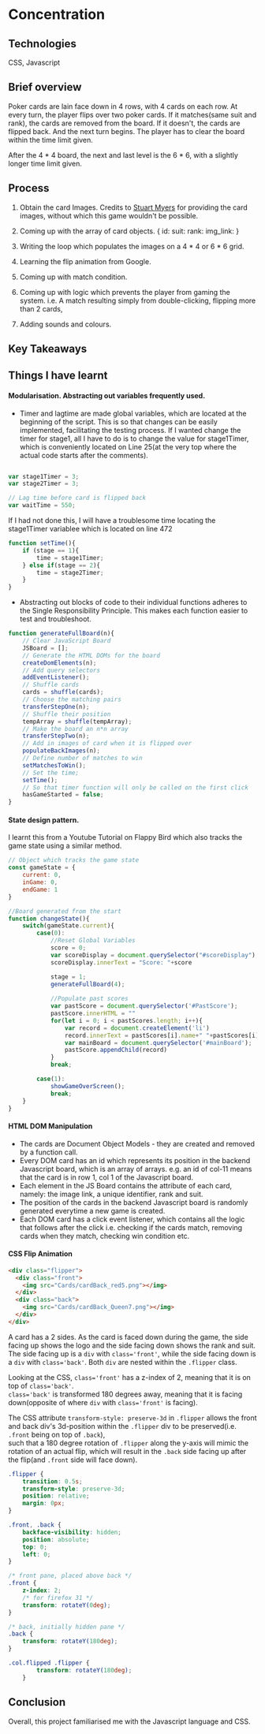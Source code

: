 # Concentration

## Technologies
CSS, Javascript

## Brief overview
Poker cards are lain face down in 4 rows, with 4 cards on each row. At every turn, the player flips over two poker cards. If it matches(same suit and rank), the cards are removed from the board.
If it doesn't, the cards are flipped back. And the next turn begins. The player has to clear the board within the time limit given.

After the 4 * 4 board, the next and last level is the 6 * 6, with a slightly longer time limit given. 

## Process 

1. Obtain the card Images. Credits to [Stuart Myers](https://github.com/LaustinSpayce) for providing the card images, without which this game wouldn't be possible. 

2. Coming up with the array of card objects.
  {
    id:
    suit:
    rank:
    img_link:
  }
3. Writing the loop which populates the images on a 4 * 4 or 6 * 6 grid.
4. Learning the flip animation from Google.
5. Coming up with match condition.
6. Coming up with logic which prevents the player from gaming the system.
   i.e. A match resulting simply from double-clicking, flipping more than 2 cards, 
7. Adding sounds and colours.

## Key Takeaways

## Things I have learnt 

#### Modularisation. Abstracting out variables frequently used.
  * Timer and lagtime are made global variables, which are located at the beginning of the script. This is so that changes can be easily implemented, facilitating the testing process.
  If I wanted change the timer for stage1, all I have to do is to change the value for stage1Timer, which is conveniently located on Line 25(at the very top where the actual code starts after the comments). </br>
    
 
``` javascript

var stage1Timer = 3;
var stage2Timer = 3;

// Lag time before card is flipped back 
var waitTime = 550;

```

 If I had not done this, I will have a troublesome time locating the stage1Timer variablee which is located on line 472 

``` javascript 
function setTime(){
	if (stage == 1){
		time = stage1Timer;
	} else if(stage == 2){
		time = stage2Timer;
	}
}
```





* Abstracting out blocks of code to their individual functions adheres to the Single Responsibility Principle. This makes each function easier to test and troubleshoot.

``` javascript
function generateFullBoard(n){
	// Clear JavaScript Board
	JSBoard = [];
	// Generate the HTML DOMs for the board
	createDomElements(n);
	// Add query selectors
	addEventListener();
	// Shuffle cards
	cards = shuffle(cards);
	// Choose the matching pairs
	transferStepOne(n);
	// Shuffle their position
	tempArray = shuffle(tempArray);
	// Make the board an n*n array 
	transferStepTwo(n);
	// Add in images of card when it is flipped over
	populateBackImages(n);
	// Define number of matches to win
	setMatchesToWin();
	// Set the time;
	setTime();
	// So that timer function will only be called on the first click
	hasGameStarted = false;		
}
```
#### State design pattern. 
I learnt this from a Youtube Tutorial on Flappy Bird which also tracks the game state using a similar method.

``` javascript
// Object which tracks the game state
const gameState = {
	current: 0,
	inGame: 0,
	endGame: 1
}

//Board generated from the start
function changeState(){
	switch(gameState.current){
		case(0):
			//Reset Global Variables
			score = 0;
			var scoreDisplay = document.querySelector("#scoreDisplay");
			scoreDisplay.innerText = "Score: "+score

			stage = 1;
			generateFullBoard(4);
			
			//Populate past scores
			var pastScore = document.querySelector('#PastScore');
			pastScore.innerHTML = ""
			for(let i = 0; i < pastScores.length; i++){
				var record = document.createElement('li')
				record.innerText = pastScores[i].name+" "+pastScores[i].yourScore
				var mainBoard = document.querySelector('#mainBoard');
				pastScore.appendChild(record)
			}
			break;

		case(1):
			showGameOverScreen();
			break;
	}
}

```

#### HTML DOM Manipulation
* The cards are Document Object Models - they are created and removed by a function call. 
* Every DOM card has an id which represents its position in the backend Javascript board, which is an array of arrays. e.g. an id of col-11 means that the card is in row 1, col 1 of the Javascript board.
* Each element in the JS Board contains the attribute of each card, namely: the image link, a unique identifier, rank and suit. 
* The position of the cards in the backend Javascript board is randomly generated everytime a new game is created.
* Each DOM card has a click event listener, which contains all the logic that follows after the click i.e. checking if the cards match, removing cards when they match, checking win condition etc. 

#### CSS Flip Animation
```html
<div class="flipper">
  <div class="front">
    <img src="Cards/cardBack_red5.png"></img>
  </div>
  <div class="back">
    <img src="Cards/cardBack_Queen7.png"></img>
  </div>
</div>
```
A card has a 2 sides. As the card is faced down during the game, the side facing up shows the logo and the side facing down shows the rank and suit. </br>
The side facing up is a `div` with `class='front'`, while the side facing down is a `div` with `class='back'`. Both `div` are nested within the `.flipper` class.

Looking at the CSS, `class='front'` has a z-index of 2, meaning that it is on top of `class='back'`.</br>
`class='back'` is transformed 180 degrees away, meaning that it is facing down(opposite of where `div` with `class='front'` is facing).</br>

The CSS attribute `transform-style: preserve-3d` in `.flipper` allows the front and back div's 3d-position within the `.flipper` div to be preserved(i.e. `.front` being on top of `.back`), </br> such that a 180 degree rotation of `.flipper` along the y-axis will mimic the rotation of an actual flip, which will result in the `.back` side facing up after the flip(and `.front` side will face down).

```css
.flipper {
    transition: 0.5s;
    transform-style: preserve-3d;
    position: relative;
    margin: 0px;
}

.front, .back {
    backface-visibility: hidden;
    position: absolute;
    top: 0;
    left: 0;
}

/* front pane, placed above back */
.front {
    z-index: 2;
    /* for firefox 31 */
    transform: rotateY(0deg);
}

/* back, initially hidden pane */
.back {
    transform: rotateY(180deg);
}

.col.flipped .flipper {
        transform: rotateY(180deg);
    }


```
## Conclusion

Overall, this project familiarised me with the Javascript language and CSS.
